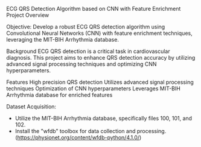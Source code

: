 ECG QRS Detection Algorithm based on CNN with Feature Enrichment
Project Overview

Objective: Develop a robust ECG QRS detection algorithm using Convolutional Neural Networks (CNN) with feature enrichment techniques, leveraging the MIT-BIH Arrhythmia database.

Background
ECG QRS detection is a critical task in cardiovascular diagnosis. This project aims to enhance QRS detection accuracy by utilizing advanced signal processing techniques and optimizing CNN hyperparameters.

Features
High precision QRS detection
Utilizes advanced signal processing techniques
Optimization of CNN hyperparameters
Leverages MIT-BIH Arrhythmia database for enriched features

Dataset Acquisition:
- Utilize the MIT-BIH Arrhythmia database, specifically files 100, 101, and 102.
- Install the "wfdb" toolbox for data collection and processing.
(https://physionet.org/content/wfdb-python/4.1.0/)
